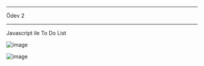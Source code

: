 <hr>Ödev 2</hr>
<hr>
Javascript ile To Do List
</hr>

![image](https://user-images.githubusercontent.com/82091624/197573032-1af201ad-6ebb-420d-a05a-cfa5100d63ca.png)

![image](https://user-images.githubusercontent.com/82091624/197573067-549c3d5e-5c52-418e-8890-8beaf2103b34.png)

